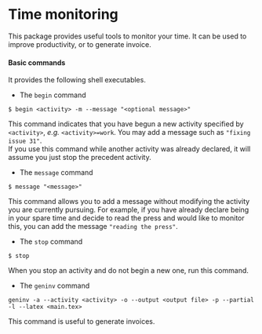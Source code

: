 # Time monitoring

This package provides useful tools to monitor your time.
It can be used to improve productivity, or to generate invoice.

#### Basic commands

It provides the following shell executables.
- The `begin` command
```
$ begin <activity> -m --message "<optional message>"
```
This command indicates that you have begun a new activity specified by `<activity>`, *e.g.* `<activity>=work`.
You may add a message such as `"fixing issue 31"`.  
If you use this command while another activity was already declared, it will assume you just stop the precedent activity.

- The `message` command
```
$ message "<message>"
```
This command allows you to add a message without modifying the activity you are currently pursuing.
For example, if you have already declare being in your spare time and decide to read the press and would like to monitor this, you can add the message `"reading the press"`.

- The `stop` command
```
$ stop
```
When you stop an activity and do not begin a new one, run this command.

- The `geninv` command
```
geninv -a --activity <activity> -o --output <output file> -p --partial -l --latex <main.tex>
```
This command is useful to generate invoices.
